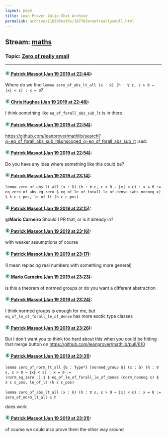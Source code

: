 ```yaml
---
layout: page
title: Lean Prover Zulip Chat Archive 
permalink: archive/116395maths/18776Zeroofreallysmall.html
---
```


## Stream: [maths](index.html)
### Topic: [Zero of really small](18776Zeroofreallysmall.html)

---

#### [![Click to go to Zulip](../../assets/img/zulip2.png) Patrick Massot (Jan 19 2019 at 22:44)](https://leanprover.zulipchat.com/#narrow/stream/116395-maths/topic/Zero%20of%20really%20small/near/156453113):
Where do we find `lemma zero_of_abs_lt_all (x : ℝ) (h : ∀ ε, ε > 0 → |x| < ε) : x = 0`?

#### [![Click to go to Zulip](../../assets/img/zulip2.png) Chris Hughes (Jan 19 2019 at 22:48)](https://leanprover.zulipchat.com/#narrow/stream/116395-maths/topic/Zero%20of%20really%20small/near/156453250):
I think something like `eq_of_forall_abs_sub_lt` is in there.

#### [![Click to go to Zulip](../../assets/img/zulip2.png) Patrick Massot (Jan 19 2019 at 22:54)](https://leanprover.zulipchat.com/#narrow/stream/116395-maths/topic/Zero%20of%20really%20small/near/156453442):
https://github.com/leanprover/mathlib/search?q=eq_of_forall_abs_sub_lt&unscoped_q=eq_of_forall_abs_sub_lt :sad:

#### [![Click to go to Zulip](../../assets/img/zulip2.png) Patrick Massot (Jan 19 2019 at 22:54)](https://leanprover.zulipchat.com/#narrow/stream/116395-maths/topic/Zero%20of%20really%20small/near/156453462):
Do you have any idea where something like this could be?

#### [![Click to go to Zulip](../../assets/img/zulip2.png) Patrick Massot (Jan 19 2019 at 23:14)](https://leanprover.zulipchat.com/#narrow/stream/116395-maths/topic/Zero%20of%20really%20small/near/156454123):
```lean
lemma zero_of_abs_lt_all (x : ℝ) (h : ∀ ε, ε > 0 → |x| < ε) : x = 0 :=
eq_zero_of_abs_eq_zero $ eq_of_le_of_forall_le_of_dense (abs_nonneg x) $ λ ε ε_pos, le_of_lt (h ε ε_pos)
```

#### [![Click to go to Zulip](../../assets/img/zulip2.png) Patrick Massot (Jan 19 2019 at 23:15)](https://leanprover.zulipchat.com/#narrow/stream/116395-maths/topic/Zero%20of%20really%20small/near/156454138):
@**Mario Carneiro**  Should I PR that, or is it already in?

#### [![Click to go to Zulip](../../assets/img/zulip2.png) Patrick Massot (Jan 19 2019 at 23:16)](https://leanprover.zulipchat.com/#narrow/stream/116395-maths/topic/Zero%20of%20really%20small/near/156454184):
with weaker assumptions of course

#### [![Click to go to Zulip](../../assets/img/zulip2.png) Patrick Massot (Jan 19 2019 at 23:17)](https://leanprover.zulipchat.com/#narrow/stream/116395-maths/topic/Zero%20of%20really%20small/near/156454188):
(I mean replacing real numbers with something more general)

#### [![Click to go to Zulip](../../assets/img/zulip2.png) Mario Carneiro (Jan 19 2019 at 23:23)](https://leanprover.zulipchat.com/#narrow/stream/116395-maths/topic/Zero%20of%20really%20small/near/156454377):
is this a theorem of normed groups or do you want a different abstraction

#### [![Click to go to Zulip](../../assets/img/zulip2.png) Patrick Massot (Jan 19 2019 at 23:24)](https://leanprover.zulipchat.com/#narrow/stream/116395-maths/topic/Zero%20of%20really%20small/near/156454434):
I think normed groups is enough for me, but `eq_of_le_of_forall_le_of_dense` has more exotic type classes

#### [![Click to go to Zulip](../../assets/img/zulip2.png) Patrick Massot (Jan 19 2019 at 23:26)](https://leanprover.zulipchat.com/#narrow/stream/116395-maths/topic/Zero%20of%20really%20small/near/156454452):
But I don't want you to think too hard about this when you could be hitting that merge button on https://github.com/leanprover/mathlib/pull/610

#### [![Click to go to Zulip](../../assets/img/zulip2.png) Patrick Massot (Jan 19 2019 at 23:31)](https://leanprover.zulipchat.com/#narrow/stream/116395-maths/topic/Zero%20of%20really%20small/near/156454640):
```lean
lemma zero_of_norm_lt_all {G : Type*} [normed_group G] (x : G) (h : ∀ ε, ε > 0 → ∥x∥ < ε) : x = 0 :=
(norm_eq_zero _).1 $ eq_of_le_of_forall_le_of_dense (norm_nonneg x) $ λ ε ε_pos, le_of_lt (h ε ε_pos)

lemma zero_of_abs_lt_all (x : ℝ) (h : ∀ ε, ε > 0 → |x| < ε) : x = 0 :=
zero_of_norm_lt_all x h
```
does work

#### [![Click to go to Zulip](../../assets/img/zulip2.png) Patrick Massot (Jan 19 2019 at 23:31)](https://leanprover.zulipchat.com/#narrow/stream/116395-maths/topic/Zero%20of%20really%20small/near/156454642):
of course we could also prove them the other way around

